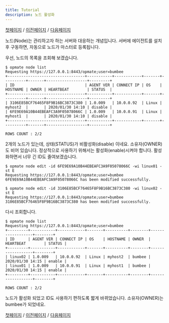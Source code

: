 ```yaml
---
title: Tutorial
description: 노드 활성화
---
```


[첫페이지](QuickTutorial.md) / [이전페이지](QuickTutorial2.md) / [다음페이지](QuickTutorial4.md)

노드(Node)는 관리하고자 하는 서버와 대응하는 개념입니다.
서버에 에이전트를 설치 후 구동하면, 자동으로 노드가 마스터로 등록됩니다.

우선, 노드의 목록을 조회해 보겠습니다.

```shell
$ opmate node list
Requesting https://127.0.0.1:8443/opmate;user=bumbee
+----------------------------------+-----------+------------+-------+----------+-------+------------------+---------+
| ID                               | AGENT VER | CONNECT IP | OS    | HOSTNAME | OWNER | HEARTBEAT        | STATUS  |
+----------------------------------+-----------+------------+-------+----------+-------+------------------+---------+
| 3106E85BCF76465F8F9B16BC3873C380 | 1.0.009   | 10.0.0.92  | Linux | myhost2  |       | 2020/01/30 14:10 | disable |
| 6FE9E69A10B44EBEAFC3A9F05078066C | 1.0.009   | 10.0.0.91  | Linux | myhost1  |       | 2020/01/30 14:10 | disable |
+----------------------------------+-----------+------------+-------+----------+-------+------------------+---------+

ROWS COUNT : 2/2
```

2개의 노드가 있는데, 상태(STATUS)가 비활성화(disable) 이네요.
소유자(OWNER)도 비어 있습니다.
정상적으로 사용하기 위해서는 활성화(enable)시켜야 합니다.
활성화하면서 너무 긴 ID도 줄여보겠습니다.

```shell
$ opmate node edit -id 6FE9E69A10B44EBEAFC3A9F05078066C -wi linux01 -st E
Requesting https://127.0.0.1:8443/opmate;user=bumbee
6FE9E69A10B44EBEAFC3A9F05078066C has been modified successfully.

$ opmate node edit -id 3106E85BCF76465F8F9B16BC3873C380 -wi linux02 -st E
Requesting https://127.0.0.1:8443/opmate;user=bumbee
3106E85BCF76465F8F9B16BC3873C380 has been modified successfully.
```

다시 조회합니다.

```shell
$ opmate node list
Requesting https://127.0.0.1:8443/opmate;user=bumbee
+---------+-----------+------------+-------+----------+--------+------------------+--------+
| ID      | AGENT VER | CONNECT IP | OS    | HOSTNAME | OWNER  | HEARTBEAT        | STATUS |
+---------+-----------+------------+-------+----------+--------+------------------+--------+
| linux02 | 1.0.009   | 10.0.0.92  | Linux | myhost2  | bumbee | 2020/01/30 14:15 | enable |
| linux01 | 1.0.009   | 10.0.0.91  | Linux | myhost1  | bumbee | 2020/01/30 14:15 | enable |
+---------+-----------+------------+-------+----------+--------+------------------+--------+

ROWS COUNT : 2/2
```

노드가 활성화 되었고 ID도 사용하기 편하도록 짧게 바뀌었습니다.
소유자(OWNER)는 bumbee가 되었네요.

[첫페이지](QuickTutorial.md) / [이전페이지](QuickTutorial2.md) / [다음페이지](QuickTutorial4.md)
